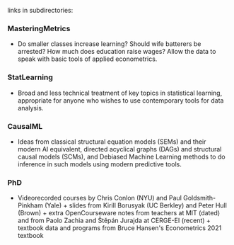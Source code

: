 links in subdirectories:

### MasteringMetrics 
- Do smaller classes increase learning? Should wife batterers be arrested? How much does education raise wages?  Allow the data to speak with basic tools of applied econometrics.

### StatLearning 
- Broad and less technical treatment of key topics in statistical learning, appropriate for anyone who wishes to use contemporary tools for data analysis.

### CausalML
- Ideas from classical structural equation models (SEMs) and their modern AI equivalent, directed acyclical graphs (DAGs) and structural causal models (SCMs), and Debiased Machine Learning methods to do inference in such models using modern predictive tools.

### PhD
- Videorecorded courses by Chris Conlon (NYU) and Paul Goldsmith-Pinkham (Yale) + slides from Kirill Borusyak (UC Berkley) and Peter Hull (Brown) + extra OpenCourseware notes from teachers at MIT (dated) and from Paolo Zachia and Štěpán Jurajda at CERGE-EI (recent) +  textbook data and programs from Bruce Hansen's Econometrics 2021 textbook
